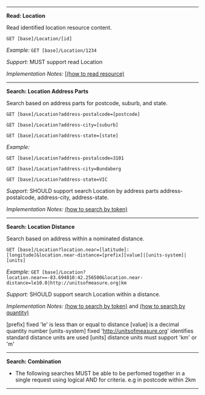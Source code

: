 
-----------
**Read: Location**

Read identified location resource content.

`GET [base]/Location/[id]`

*Example:*  `GET [base]/Location/1234`

*Support:* MUST support read Location

*Implementation Notes:*  [[(how to read resource)]

-----------

**Search: Location Address Parts**

Search based on address parts for postcode, suburb, and state.

`GET [base]/Location?address-postalcode=[postcode]`

`GET [base]/Location?address-city=[suburb]`

`GET [base]/Location?address-state=[state]`

*Example:* 

`GET [base]/Location?address-postalcode=3101`

`GET [base]/Location?address-city=Bundaberg`

`GET [base]/Location?address-state=VIC`

*Support:* SHOULD support search Location by address parts address-postalcode, address-city, address-state.

*Implementation Notes:* 
[(how to search by token)]

-----------
**Search: Location Distance**

Search based on address within a nominated distance.

`GET [base]/Location?location.near=[latitude]:[longitude]&location.near-distance=[prefix][value]|[units-system]|[units]`

*Example:* `GET [base]/Location?location.near==-83.694810:42.256500&location.near-distance=le10.0|http://unitsofmeasure.org|km`

*Support:* SHOULD support search Location within a distance.

*Implementation Notes:* 
[(how to search by token)] and [(how to search by quantity)]

[prefix] fixed 'le' is less than or equal to distance
[value] is a decimal quantity number
[units-system] fixed 'http://unitsofmeasure.org' identifies standard distance units are used
[units] distance units must support 'km' or 'm'

-----------
**Search: Combination**

* The following searches MUST be able to be perfomed together in a single request using logical AND for criteria. e.g in postcode within 2km

-----------

 [(how to search by reference)]: http://hl7.org/fhir/search.html#reference
 [(how to search by token)]: http://hl7.org/fhir/search.html#token
 [(how to search by date)]: http://hl7.org/fhir/search.html#date
 [(how to search by string)]: http://hl7.org/fhir/search.html#string
 [(how to search by quantity)]: http://hl7.org/fhir/search.html#quantity
 [(how to read resource)]: http://hl7.org/fhir/http.html#read
